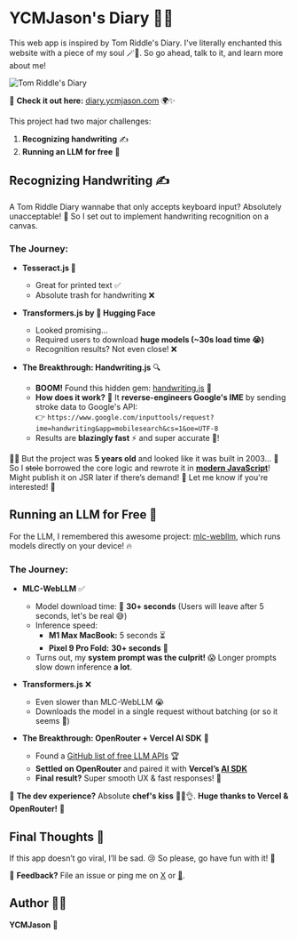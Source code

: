 # YCMJason's Diary 📖✨

This web app is inspired by Tom Riddle's Diary. I've literally enchanted this website with a piece of my soul 🪄🖤. So go ahead, talk to it, and learn more about me! 

![Tom Riddle's Diary](https://media4.giphy.com/media/v1.Y2lkPTc5MGI3NjExdHFqbmRuZmxoeWUycmV4ZHF0bjF6d2Q2eDFnZzg1dGZpZnNrcGJrcSZlcD12MV9pbnRlcm5hbF9naWZfYnlfaWQmY3Q9Zw/l0HUpalmo5lhCs0EM/giphy.gif)

🔗 **Check it out here:** [diary.ycmjason.com](https://diary.ycmjason.com/) 🌍✨

This project had two major challenges:

1. **Recognizing handwriting** ✍️
2. **Running an LLM for free** 💸


## Recognizing Handwriting ✍️

A Tom Riddle Diary wannabe that only accepts keyboard input? Absolutely unacceptable! 😤 So I set out to implement handwriting recognition on a canvas.

### The Journey:

- **Tesseract.js 🤖**
  - Great for printed text ✅
  - Absolute trash for handwriting ❌

- **Transformers.js by 🤗 Hugging Face**
  - Looked promising...
  - Required users to download **huge models (~30s load time 😭)**
  - Recognition results? Not even close! ❌

- **The Breakthrough: Handwriting.js** 🔍
  - **BOOM!** Found this hidden gem: [handwriting.js](https://www.chenyuho.com/project/handwritingjs/) 💎
  - **How does it work?** 🤯 It **reverse-engineers Google's IME** by sending stroke data to Google's API:  
    👉 `https://www.google.com/inputtools/request?ime=handwriting&app=mobilesearch&cs=1&oe=UTF-8`
  - Results are **blazingly fast** ⚡ and super accurate 🎯!

👨‍🔧 But the project was **5 years old** and looked like it was built in 2003... 😬 So I ~~stole~~ borrowed the core logic and rewrote it in [**modern JavaScript**](https://github.com/ycmjason/diary.ycmjason.com/blob/main/src/handwriting/HandwritingRecognizerCanvasController.ts)! Might publish it on JSR later if there’s demand! 🚀 Let me know if you're interested! 💬

## Running an LLM for Free 💸

For the LLM, I remembered this awesome project: [mlc-webllm](https://webllm.mlc.ai/), which runs models directly on your device! 🔥

### The Journey:

- **MLC-WebLLM** ✅
  - Model download time: 🚦 **30+ seconds** (Users will leave after 5 seconds, let's be real 😅)
  - Inference speed:
    - **M1 Max MacBook:** 5 seconds ⏳
    - **Pixel 9 Pro Fold:** **30+ seconds** 🚨
  - Turns out, my **system prompt was the culprit!** 😱 Longer prompts slow down inference **a lot**.

- **Transformers.js** ❌
  - Even slower than MLC-WebLLM 😭
  - Downloads the model in a single request without batching (or so it seems 🤔)

- **The Breakthrough: OpenRouter + Vercel AI SDK** 🎯
  - Found a [GitHub list of free LLM APIs](https://github.com/cheahjs/free-llm-api-resources) 🏆
  - **Settled on OpenRouter** and paired it with **Vercel’s [AI SDK](https://sdk.vercel.ai/)**
  - **Final result?** Super smooth UX & fast responses! 🚀

🚀 **The dev experience?** Absolute **chef's kiss** 👨‍🍳👌. **Huge thanks to Vercel & OpenRouter!** 🙌

## Final Thoughts 🧠

If this app doesn’t go viral, I’ll be sad. 😢 So please, go have fun with it! 🎉

💬 **Feedback?** File an issue or ping me on [X](https://x.com/ycmjason) or [🦋](https://bsky.app/profile/ycmjason.com).

## Author 👨‍💻

**YCMJason** 🚀
